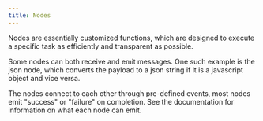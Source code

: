 ```yaml
---
title: Nodes
---
```


Nodes are essentially customized functions, which are designed to execute a specific task as efficiently and transparent as possible.

Some nodes can both receive and emit messages. One such example is the json node, which converts the payload to a json string if it is a javascript object and vice versa.

The nodes connect to each other through pre-defined events, most nodes emit "success" or "failure" on completion. See the documentation for information on what each node can emit.
